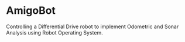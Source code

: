 # AmigoBot
Controlling a Differential Drive robot to implement Odometric and Sonar Analysis using Robot Operating System.
